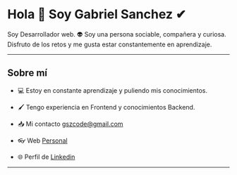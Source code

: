 # Hola 👋 Soy Gabriel Sanchez ✔

Soy Desarrollador web. 👽 Soy una persona sociable, compañera y curiosa. Disfruto de los retos y me gusta estar constantemente en aprendizaje.

---

## Sobre mí

- 💻 Estoy en constante aprendizaje y puliendo mis conocimientos.

- 🖌 Tengo experiencia en Frontend y conocimientos Backend. 

- 📥 Mi contacto gszcode@gmail.com

- 👓 Web [Personal](https://gabrielsanchez.vercel.app/ "Portafolio")

- 🌐 Perfil de [Linkedin](https://www.linkedin.com/in/gabriel-sanchez-0591a723a/ "Gabriel Sanchez - Linkedin")

---

